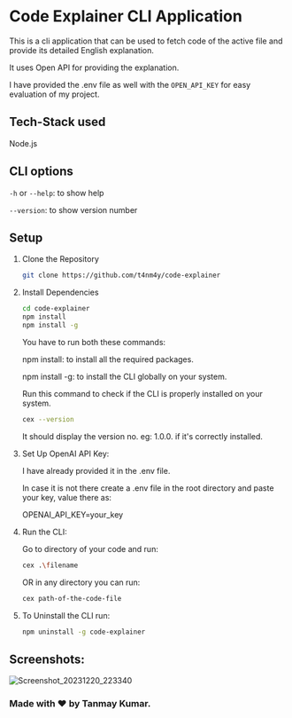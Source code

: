 
# Code Explainer CLI Application
This is a cli application that can be used to fetch code of the active file and provide its detailed English explanation.

It uses Open API for providing the explanation.

I have provided the .env file as well with the `OPEN_API_KEY` for easy evaluation of my project.

## Tech-Stack used
Node.js

## CLI options
`-h` or `--help`: to show help 

`--version`: to show version number

## Setup
1. Clone the Repository 
   ```bash
   git clone https://github.com/t4nm4y/code-explainer
   ```
2. Install Dependencies
   ```bash
   cd code-explainer
   npm install
   npm install -g
   ```
   You have to run both these commands:
   
   npm install: to install all the required packages.
   
   npm install -g: to install the CLI globally on your system.

   Run this command to check if the CLI is properly installed on your system.
   ```bash
   cex --version
   ```
   It should display the version no. eg: 1.0.0. if it's correctly installed.

4. Set Up OpenAI API Key:
   
   I have already provided it in the .env file.
   
   In case it is not there create a .env file in the root directory and paste your key, value there as:

    OPENAI_API_KEY=your_key

5. Run the CLI:
   
   Go to  directory of your code and run:
   ```bash
   cex .\filename
   ```
   OR in any directory you can run:
    ```bash
    cex path-of-the-code-file
    ```
6. To Uninstall the CLI run:
   ```bash
   npm uninstall -g code-explainer
   ```

## Screenshots:

![Screenshot_20231220_223340](https://github.com/t4nm4y/code-explainer/assets/88146479/5207d14e-34de-4b32-a066-ae89a6c30763)



### Made with ❤️ by Tanmay Kumar.

